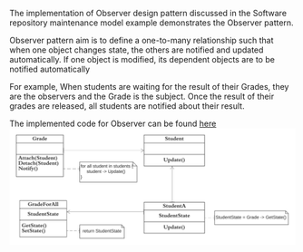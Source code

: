 The implementation of Observer design pattern discussed in the Software repository maintenance model example demonstrates the Observer pattern. <br>

Observer pattern aim is to define a one-to-many relationship such that when one object changes state, the others are notified and updated automatically. If one object is modified, its dependent objects are to be notified automatically <br>

For example, When students are waiting for the result of their Grades, they are the observers and the Grade is the subject. Once the result of their grades are released, all students are notified about their result. <br>

The implemented code for Observer can be found [here](observer.rb) <br>
![UML - Observer - Design Pattern](observer.png "UML - Observer - Design Pattern")